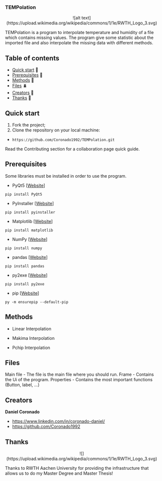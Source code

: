 ### TEMPolation
<p align="center">
![alt text](https://upload.wikimedia.org/wikipedia/commons/1/1e/RWTH_Logo_3.svg)
</p>

TEMPolation is a program to interpolate temperature and humidity of a file which contains missing values. The program give some statistic about the imported file and also interpolate the missing data with different methods.

## Table of contents

- [Quick start](#quick-start) :seedling:
- [Prerequisites](#Prerequisites) :hammer:
- [Methods](#Methods) :gift:
- [Files](#Files) :beetle:
- [Creators](#creators) :space_invader:
- [Thanks](#thanks) :raised_hands:

## Quick start
1. Fork the project;
2. Clone the repository on your local machine:
- `https://github.com/Coronado1992/TEMPolation.git`

Read the Contributing section for a collaboration page quick guide.

## Prerequisites
Some libraries must be installed in order to use the program.

* PyQt5 [[Website](https://pypi.org/project/PyQt5/)]

`pip install PyQt5`
 
* PyInstaller [[Website](https://pypi.org/project/pyinstaller/)]

`pip install pyinstaller`

  * Matplotlib [[Website](https://pypi.org/project/matplotlib/)]

`pip install matplotlib`
  
  * NumPy [[Website](https://pypi.org/project/numpy/)]

`pip install numpy`
  
  * pandas [[Website](https://pypi.org/project/pandas/)]

`pip install pandas`
  
  * py2exe [[Website](https://pypi.org/project/py2exe/)]

`pip install py2exe`
  
  * pip [[Website](https://packaging.python.org/tutorials/installing-packages/)]

`py -m ensurepip --default-pip`
  
  
## Methods
- Linear Interpolation

- Makima Interpolation

- Pchip Interpolation

## Files
Main file - The file is the main file where you should run.
Frame - Contains the Ui of the program.
Properties - Contains the most important functions (Button, label, ...)



## Creators
**Daniel Coronado**
- <https://www.linkedin.com/in/coronado-daniel/>
- <https://github.com/Coronado1992>

## Thanks
<p align="center">
![](https://upload.wikimedia.org/wikipedia/commons/1/1e/RWTH_Logo_3.svg)
</p>

Thanks to RWTH Aachen University for providing the infrastructure that allows us to do my Master Degree and Master Thesis!

